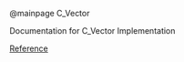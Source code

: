 @mainpage C_Vector

Documentation for C_Vector Implementation

[Reference](c__vector__docs_8h.html)
